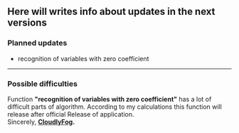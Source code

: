 ## Here will writes info about updates in the next versions

### Planned updates
- recognition of variables with zero coefficient
<hr>

### Possible difficulties
Function **"recognition of variables with zero coefficient"** has a lot of difficult parts of algorithm.
According to my calculations this function will release after official Release of application.
<br />
Sincerely, **[CloudlyFog](https://github.com/CloudlyFog).**

